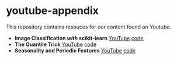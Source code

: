 # youtube-appendix

This repository contains resouces for our content found on Youtube. 

- **Image Classification *with* scikit-learn** [YouTube](https://youtu.be/lzXKsY3bANw) [code](https://github.com/probabl-ai/youtube-appendix/blob/main/01-sklearn-image/notebook.ipynb)
- **The Quantile Trick** [YouTube](https://www.youtube.com/watch?v=yLz1NELcIM0) [code](https://github.com/probabl-ai/youtube-appendix/blob/main/02-quantile/notebook.ipynb)
- **Seasonality and Periodic Features** [YouTube](https://youtu.be/cEpiqu3QCW0) [code](https://github.com/probabl-ai/youtube-appendix/blob/main/03-periodic-features/notebook.ipynb)
<!-- - **Seasonality and Periodic Features** [YouTube](https://youtu.be/STPv0jSAQEk) [code](https://github.com/probabl-ai/youtube-appendix/blob/main/04-drawing-data/notebook.ipynb) -->
